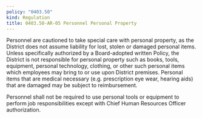 ```yaml
---
policy: "0403.50"
kind: Regulation
title: 0403.50-AR-05 Personnel Personal Property
---
```


Personnel are cautioned to take special care with personal property, as the District does not assume liability for lost, stolen or damaged personal items. Unless specifically authorized by a Board-adopted written Policy, the District is not responsible for personal property such as books, tools, equipment, personal technology, clothing, or other such personal items which employees may bring to or use upon District premises. Personal items that are medical necessary (e.g. prescription eye wear, hearing aids) that are damaged may be subject to reimbursement. 

Personnel shall not be required to use personal tools or equipment to perform job responsibilities except with Chief Human Resources Officer authorization.
